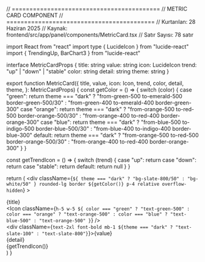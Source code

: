 // ==========================================
// METRIC CARD COMPONENT
// ==========================================
// Kurtarılan: 28 Haziran 2025
// Kaynak: frontend/src/app/panel/components/MetricCard.tsx
// Satır Sayısı: 78 satır

import React from "react"
import type { LucideIcon } from "lucide-react"
import { TrendingUp, BarChart3 } from "lucide-react"

interface MetricCardProps {
  title: string
  value: string
  icon: LucideIcon
  trend: "up" | "down" | "stable"
  color: string
  detail: string
  theme: string
}

export function MetricCard({
  title,
  value,
  icon: Icon,
  trend,
  color,
  detail,
  theme,
}: MetricCardProps) {
  const getColor = () => {
    switch (color) {
      case "green":
        return theme === "dark"
          ? "from-green-500 to-emerald-500 border-green-500/30"
          : "from-green-400 to-emerald-400 border-green-300"
      case "orange":
        return theme === "dark"
          ? "from-orange-500 to-red-500 border-orange-500/30"
          : "from-orange-400 to-red-400 border-orange-300"
      case "blue":
        return theme === "dark"
          ? "from-blue-500 to-indigo-500 border-blue-500/30"
          : "from-blue-400 to-indigo-400 border-blue-300"
      default:
        return theme === "dark"
          ? "from-orange-500 to-red-500 border-orange-500/30"
          : "from-orange-400 to-red-400 border-orange-300"
    }
  }

  const getTrendIcon = () => {
    switch (trend) {
      case "up":
        return <TrendingUp className="h-4 w-4 text-green-500" />
      case "down":
        return <TrendingUp className="h-4 w-4 rotate-180 text-red-500" />
      case "stable":
        return <BarChart3 className="h-4 w-4 text-blue-500" />
      default:
        return null
    }
  }

  return (
    <div
      className={`${
        theme === "dark" ? "bg-slate-800/50" : "bg-white/50"
      } rounded-lg border ${getColor()} p-4 relative overflow-hidden`}
    >
      <div className="flex items-center justify-between mb-2">
        <div className="text-sm text-slate-400">{title}</div>
        <Icon className={`h-5 w-5 ${
          color === "green" ? "text-green-500" :
          color === "orange" ? "text-orange-500" :
          color === "blue" ? "text-blue-500" :
          "text-orange-500"
        }`} />
      </div>
      <div className={`text-2xl font-bold mb-1 ${theme === "dark" ? "text-slate-100" : "text-slate-800"}`}>{value}</div>
      <div className="text-xs text-slate-500">{detail}</div>
      <div className="absolute bottom-2 right-2 flex items-center">{getTrendIcon()}</div>
      <div className="absolute -bottom-6 -right-6 h-16 w-16 rounded-full bg-gradient-to-r opacity-20 blur-xl from-orange-500 to-red-500"></div>
    </div>
  )
} 